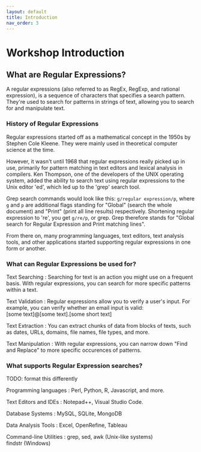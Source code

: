 ```yaml
---
layout: default
title: Introduction
nav_order: 3
---
```

<!-- 
This page will go over introductory content to the workshop. 
If your workshop has an introduction sequence, whether it be history, "Why should you use __", or anything of that matter, this is where it goes! If your workshop doesn't need this, delete introduction.md from the repository. 
Add, edit, or remove any content below for the workshop in question. 
-->

# Workshop Introduction 
<!-- Follow along with the introductory video, slides, or text below.

<iframe height="416" width="100%" allowfullscreen frameborder=0 src="https://echo360.ca/media/a65689c0-c35c-4f33-9c12-f0ac97883f54/public?autoplay=false&automute=false"></iframe>
[View original here.](https://echo360.ca/media/a65689c0-c35c-4f33-9c12-f0ac97883f54/public?autoplay=false&automute=false)

<embed width="100%" height="466" src="assets/docs/examplePDF.pdf" style="border:none;">
[Download slides here.](assets/docs/examplePDF.pdf) -->

<!-- Below the video/slides, this is where you put the text version of the page. -->
## What are Regular Expressions?

A regular expressions (also referred to as RegEx, RegExp, and rational expression), is a sequence of characters that specifies a search pattern. They're used to search for patterns in strings of text, allowing you to search for and manipulate text.

### History of Regular Expressions

Regular expressions started off as a mathematical concept in the 1950s by Stephen Cole Kleene. They were mainly used in theoretical computer science at the time.

However, it wasn't until 1968 that regular expressions really picked up in use, primarily for pattern matching in text editors and lexical analysis in compilers. Ken Thompson, one of the developers of the UNIX operating system, added the ability to search text using regular expressions to the Unix editor 'ed', which led up to the 'grep' search tool. 

Grep search commands would look like this: `g/regular expression/p`, where `g` and `p` are additional flags standing for "Global" (search the whole document) and "Print" (print all line results) respectively. Shortening regular expression to 're', you get `g/re/p`, or grep. Grep therefore stands for "Global search for Regular Expression and Print matching lines".

From there on, many programming languages, text editors, text analysis tools, and other applications started supporting regular expressions in one form or another.

### What can Regular Expressions be used for?

Text Searching
: Searching for text is an action you might use on a frequent basis. With regular expressions, you can search for more specific patterns within a text.

Text Validation
: Regular expressions allow you to verify a user's input. For example, you can verify whether an email input is valid:   
\[some text\]@\[some text\].\[some short text]

Text Extraction
: You can extract chunks of data from blocks of texts, such as dates, URLs, domains, file names, file types, and more.

Text Manipulation
: With regular expressions, you can narrow down "Find and Replace" to more specific occurences of patterns.

### What supports Regular Expression searches?

TODO: format this differently

Programming languages
: Perl, Python, R, Javascript, and more.

Text Editors and IDEs
: Notepad++, Visual Studio Code.

Database Systems
: MySQL, SQLite, MongoDB

Data Analysis Tools
: Excel, OpenRefine, Tableau

Command-line Utilities
: grep, sed, awk (Unix-like systems)  
  findstr (Windows)
  